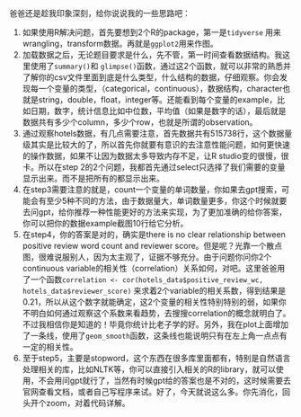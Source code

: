 爸爸还是趁我印象深刻，给你说说我的一些思路吧：
1. 如果使用R解决问题，首先要想到2个R的package，第一是`tidyverse` 用来 wrangling，transform数据。再就是`ggplot2`用来作图。
2. 加载数据之后，无论题目要求是什么，先不管，第一时间查看数据结构。我这里使用了`summary()`和 `glimpse()`函数，通过这2个函数，就可以非常的熟悉并了解你的csv文件里面到底是什么类型，什么结构的数据，仔细观察。你会发现每一个变量的类型，（categorical，continuous），数据结构，character也就是string，double，float，integer等。还能看到每个变量的example，比如日期，数字，统计信息比如中位数，平均值（如果是数字的话），最后就是数据共有多少个column，多少个row，也就是所谓的observation。
3. 通过观察hotels数据，有几点需要注意，首先数据共有515738行，这个数据量级其实是比较大的了，所以首先你就要有意识的去注意性能问题，如何更快速的操作数据，如果不让因为数据太多导致内存不足，让R studio变的很慢，很卡。所以在step 2的2个问题，我都首先通过select只选择了我们需要的变量显示出来。而不是把所有的都显示出来。
4. 在step3需要注意的就是，count一个变量的单词数量，你如果去gpt搜索，可能会有至少5种不同的方法，由于数据量大，单词数量更多，你这个时候就要去问gpt，给你推荐一种性能更好的方法来实现，为了更加准确的给你答案，你可以把你的数据example截图10行给它分析。
5. 在step4，你的答案是对的，确实是there is no clear relationship between positive review word count and reviewer score。但是呢？光靠一个散点图，很难说服别人，因为太主观了，证据不够充分。由于问题你问你2个 continuous variable的相关性（correlation）关系如何，对吧。这里爸爸用了一个函数`correlation <- cor(hotels_data$positive_review_wc, hotels_data$reviewer_score)` 来求着2个variable的相关系数，得到结果是 0.21，所以从这个数字就能确定，这2个变量的相关性特别特别的弱，如果你不明白如何通过观察这个系数来看趋势，去搜搜correlation的概念就明白了。不过我相信你是知道的！毕竟你统计比老子学的好。另外，我在plot上面增加了一条线，使用了`geom_smooth`函数，这条线也能说明只有在左上角一点点有一定的相关性。
6. 至于step5，主要是stopword，这个东西在很多库里面都有，特别是自然语言处理相关的库，比如NLTK等，你可以直接引入相关的R的library，就可以使用，不会用问gpt就行了，当然有时候gpt给的答案也是不对的，这时候需要去官网查看文档，或者自己写程序来试。好了，今天就说这么多。你先消化，回头开个zoom，对着代码详解。